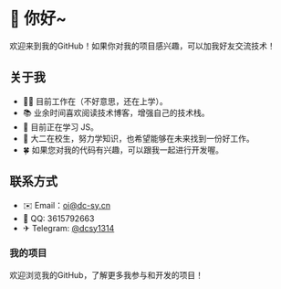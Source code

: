 # 👀 你好~
欢迎来到我的GitHub！如果你对我的项目感兴趣，可以加我好友交流技术！

## 关于我


- 👨‍💻 目前工作在（不好意思，还在上学）。
- 📚 业余时间喜欢阅读技术博客，增强自己的技术栈。
- 🌱 目前正在学习 JS。
- 🏢 大二在校生，努力学知识，也希望能够在未来找到一份好工作。
- 🍀 如果您对我的代码有兴趣，可以跟我一起进行开发喔。

## 联系方式

- ✉️ Email：oi@dc-sy.cn
- 🐧 QQ: 3615792663
- ✈ Telegram: [@dcsy1314](t.me/dcsy1314)

### 我的项目

欢迎浏览我的GitHub，了解更多我参与和开发的项目！
